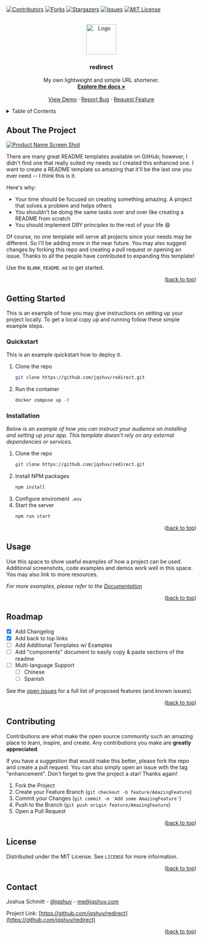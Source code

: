 <!-- Back to top link -->
<a name="readme-top"></a>


<!-- PROJECT SHIELDS -->
[![Contributors][contributors-shield]][contributors-url]
[![Forks][forks-shield]][forks-url]
[![Stargazers][stars-shield]][stars-url]
[![Issues][issues-shield]][issues-url]
[![MIT License][license-shield]][license-url]


<!-- PROJECT LOGO -->
<br />
<div align="center">
  <a href="https://github.com/jqshuv/redirect">
    <img src="https://cdn.jqshuv.com/public/filesicon.png" alt="Logo" width="80" height="80">
  </a>

  <h3 align="center">redirect</h3>

  <p align="center">
    My own lightweight and simple URL shortener.
    <br />
    <a href="https://github.com/jqshuv/redirect"><strong>Explore the docs »</strong></a>
    <br />
    <br />
    <a href="https://r.jqshuv.com/">View Demo</a>
    ·
    <a href="https://github.com/jqshuv/redirect/issues">Report Bug</a>
    ·
    <a href="https://github.com/jqshuv/redirect/issues">Request Feature</a>
  </p>
</div>



<!-- TABLE OF CONTENTS -->
<details>
  <summary>Table of Contents</summary>
  <ol>
    <li>
      <a href="#about-the-project">About The Project</a>
    </li>
    <li>
      <a href="#getting-started">Getting Started</a>
      <ul>
        <li><a href="#quickstart">Quickstart</a></li>
        <li><a href="#installation">Installation</a></li>
      </ul>
    </li>
    <li><a href="#usage">Usage</a></li>
    <li><a href="#roadmap">Roadmap</a></li>
    <li><a href="#contributing">Contributing</a></li>
    <li><a href="#license">License</a></li>
    <li><a href="#contact">Contact</a></li>
  </ol>
</details>



<!-- ABOUT THE PROJECT -->
## About The Project

[![Product Name Screen Shot][product-screenshot]](https://r.jqshuv.com)

There are many great README templates available on GitHub; however, I didn't find one that really suited my needs so I created this enhanced one. I want to create a README template so amazing that it'll be the last one you ever need -- I think this is it.

Here's why:
* Your time should be focused on creating something amazing. A project that solves a problem and helps others
* You shouldn't be doing the same tasks over and over like creating a README from scratch
* You should implement DRY principles to the rest of your life :smile:

Of course, no one template will serve all projects since your needs may be different. So I'll be adding more in the near future. You may also suggest changes by forking this repo and creating a pull request or opening an issue. Thanks to all the people have contributed to expanding this template!

Use the `BLANK_README.md` to get started.

<p align="right">(<a href="#readme-top">back to top</a>)</p>

<!-- GETTING STARTED -->
## Getting Started

This is an example of how you may give instructions on setting up your project locally.
To get a local copy up and running follow these simple example steps.

### Quickstart

This is an example quickstart how to deploy it.
1. Clone the repo
   ```sh
   git clone https://github.com/jqshuv/redirect.git
   ```
2. Run the container
   ```sh
   docker compose up -d
   ```

### Installation

_Below is an example of how you can instruct your audience on installing and setting up your app. This template doesn't rely on any external dependencies or services._

1. Clone the repo
   ```sh
   git clone https://github.com/jqshuv/redirect.git
   ```
2. Install NPM packages
   ```sh
   npm install
   ```
3. Configure enviroment `.env`
5. Start the server
   ```sh
   npm run start
   ```

<p align="right">(<a href="#readme-top">back to top</a>)</p>



<!-- USAGE EXAMPLES -->
## Usage

Use this space to show useful examples of how a project can be used. Additional screenshots, code examples and demos work well in this space. You may also link to more resources.

_For more examples, please refer to the [Documentation](https://docs.unately.com)_

<p align="right">(<a href="#readme-top">back to top</a>)</p>



<!-- ROADMAP -->
## Roadmap

- [x] Add Changelog
- [x] Add back to top links
- [ ] Add Additional Templates w/ Examples
- [ ] Add "components" document to easily copy & paste sections of the readme
- [ ] Multi-language Support
    - [ ] Chinese
    - [ ] Spanish

See the [open issues](https://github.com/jqshuv/redirect/issues) for a full list of proposed features (and known issues).

<p align="right">(<a href="#readme-top">back to top</a>)</p>



<!-- CONTRIBUTING -->
## Contributing

Contributions are what make the open source community such an amazing place to learn, inspire, and create. Any contributions you make are **greatly appreciated**.

If you have a suggestion that would make this better, please fork the repo and create a pull request. You can also simply open an issue with the tag "enhancement".
Don't forget to give the project a star! Thanks again!

1. Fork the Project
2. Create your Feature Branch (`git checkout -b feature/AmazingFeature`)
3. Commit your Changes (`git commit -m 'Add some AmazingFeature'`)
4. Push to the Branch (`git push origin feature/AmazingFeature`)
5. Open a Pull Request

<p align="right">(<a href="#readme-top">back to top</a>)</p>



<!-- LICENSE -->
## License

Distributed under the MIT License. See `LICENSE` for more information.

<p align="right">(<a href="#readme-top">back to top</a>)</p>



<!-- CONTACT -->
## Contact

Joshua Schmitt - [@jqshuv](https://twitter.com/jqshuv) - me@jqshuv.com

Project Link: [https://github.com/jqshuv/redirect](https://github.com/jqshuv/redirect)

<p align="right">(<a href="#readme-top">back to top</a>)</p>


<!-- MARKDOWN LINKS & IMAGES -->
<!-- https://www.markdownguide.org/basic-syntax/#reference-style-links -->
[contributors-shield]: https://img.shields.io/github/contributors/jqshuv/redirect.svg?style=for-the-badge
[contributors-url]: https://github.com/jqshuv/redirect/graphs/contributors
[forks-shield]: https://img.shields.io/github/forks/jqshuv/redirect.svg?style=for-the-badge
[forks-url]: https://github.com/jqshuv/redirect/network/members
[stars-shield]: https://img.shields.io/github/stars/jqshuv/redirect.svg?style=for-the-badge
[stars-url]: https://github.com/jqshuv/redirect/stargazers
[issues-shield]: https://img.shields.io/github/issues/jqshuv/redirect.svg?style=for-the-badge
[issues-url]: https://github.com/jqshuv/redirect/issues
[license-shield]: https://img.shields.io/github/license/jqshuv/redirect.svg?style=for-the-badge
[license-url]: https://github.com/jqshuv/redirect/blob/master/LICENSE
[product-screenshot]: images/screenshot.png
